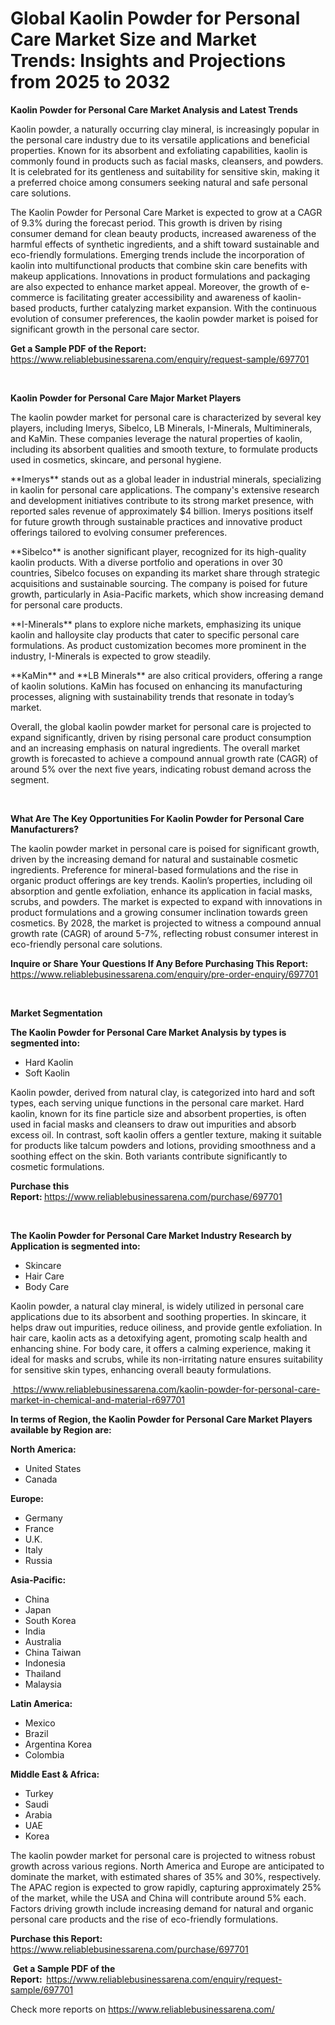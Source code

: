 <p><h1>Global Kaolin Powder for Personal Care Market Size and Market Trends: Insights and Projections from 2025 to 2032</h1></p><p><strong>Kaolin Powder for Personal Care Market Analysis and Latest Trends</strong></p>
<p><p>Kaolin powder, a naturally occurring clay mineral, is increasingly popular in the personal care industry due to its versatile applications and beneficial properties. Known for its absorbent and exfoliating capabilities, kaolin is commonly found in products such as facial masks, cleansers, and powders. It is celebrated for its gentleness and suitability for sensitive skin, making it a preferred choice among consumers seeking natural and safe personal care solutions.</p><p>The Kaolin Powder for Personal Care Market is expected to grow at a CAGR of 9.3% during the forecast period. This growth is driven by rising consumer demand for clean beauty products, increased awareness of the harmful effects of synthetic ingredients, and a shift toward sustainable and eco-friendly formulations. Emerging trends include the incorporation of kaolin into multifunctional products that combine skin care benefits with makeup applications. Innovations in product formulations and packaging are also expected to enhance market appeal. Moreover, the growth of e-commerce is facilitating greater accessibility and awareness of kaolin-based products, further catalyzing market expansion. With the continuous evolution of consumer preferences, the kaolin powder market is poised for significant growth in the personal care sector.</p></p>
<p><strong>Get a Sample PDF of the Report:&nbsp;</strong> <a href="https://www.reliablebusinessarena.com/enquiry/request-sample/697701?utm_campaign=3457&utm_medium=2&utm_source=Github&utm_content=ia&utm_term=23032025&utm_id=kaolin-powder-for-personal-care">https://www.reliablebusinessarena.com/enquiry/request-sample/697701</a></p>
<p>&nbsp;</p>
<p><strong>Kaolin Powder for Personal Care Major Market Players</strong></p>
<p><p>The kaolin powder market for personal care is characterized by several key players, including Imerys, Sibelco, LB Minerals, I-Minerals, Multiminerals, and KaMin. These companies leverage the natural properties of kaolin, including its absorbent qualities and smooth texture, to formulate products used in cosmetics, skincare, and personal hygiene.</p><p>**Imerys** stands out as a global leader in industrial minerals, specializing in kaolin for personal care applications. The company's extensive research and development initiatives contribute to its strong market presence, with reported sales revenue of approximately $4 billion. Imerys positions itself for future growth through sustainable practices and innovative product offerings tailored to evolving consumer preferences.</p><p>**Sibelco** is another significant player, recognized for its high-quality kaolin products. With a diverse portfolio and operations in over 30 countries, Sibelco focuses on expanding its market share through strategic acquisitions and sustainable sourcing. The company is poised for future growth, particularly in Asia-Pacific markets, which show increasing demand for personal care products.</p><p>**I-Minerals** plans to explore niche markets, emphasizing its unique kaolin and halloysite clay products that cater to specific personal care formulations. As product customization becomes more prominent in the industry, I-Minerals is expected to grow steadily.</p><p>**KaMin** and **LB Minerals** are also critical providers, offering a range of kaolin solutions. KaMin has focused on enhancing its manufacturing processes, aligning with sustainability trends that resonate in today’s market.</p><p>Overall, the global kaolin powder market for personal care is projected to expand significantly, driven by rising personal care product consumption and an increasing emphasis on natural ingredients. The overall market growth is forecasted to achieve a compound annual growth rate (CAGR) of around 5% over the next five years, indicating robust demand across the segment.</p></p>
<p>&nbsp;</p>
<p><strong>What Are The Key Opportunities For Kaolin Powder for Personal Care Manufacturers?</strong></p>
<p><p>The kaolin powder market in personal care is poised for significant growth, driven by the increasing demand for natural and sustainable cosmetic ingredients. Preference for mineral-based formulations and the rise in organic product offerings are key trends. Kaolin’s properties, including oil absorption and gentle exfoliation, enhance its application in facial masks, scrubs, and powders. The market is expected to expand with innovations in product formulations and a growing consumer inclination towards green cosmetics. By 2028, the market is projected to witness a compound annual growth rate (CAGR) of around 5-7%, reflecting robust consumer interest in eco-friendly personal care solutions.</p></p>
<p><strong>Inquire or Share Your Questions If Any Before Purchasing This Report:</strong> <a href="https://www.reliablebusinessarena.com/enquiry/pre-order-enquiry/697701?utm_campaign=3457&utm_medium=2&utm_source=Github&utm_content=ia&utm_term=23032025&utm_id=kaolin-powder-for-personal-care">https://www.reliablebusinessarena.com/enquiry/pre-order-enquiry/697701</a></p>
<p>&nbsp;</p>
<p><strong>Market Segmentation</strong></p>
<p><strong>The Kaolin Powder for Personal Care Market Analysis by types is segmented into:</strong></p>
<p><ul><li>Hard Kaolin</li><li>Soft Kaolin</li></ul></p>
<p><p>Kaolin powder, derived from natural clay, is categorized into hard and soft types, each serving unique functions in the personal care market. Hard kaolin, known for its fine particle size and absorbent properties, is often used in facial masks and cleansers to draw out impurities and absorb excess oil. In contrast, soft kaolin offers a gentler texture, making it suitable for products like talcum powders and lotions, providing smoothness and a soothing effect on the skin. Both variants contribute significantly to cosmetic formulations.</p></p>
<p><strong>Purchase this Report:&nbsp;</strong><a href="https://www.reliablebusinessarena.com/purchase/697701?utm_campaign=3457&utm_medium=2&utm_source=Github&utm_content=ia&utm_term=23032025&utm_id=kaolin-powder-for-personal-care">https://www.reliablebusinessarena.com/purchase/697701</a></p>
<p>&nbsp;</p>
<p><strong>The Kaolin Powder for Personal Care Market Industry Research by Application is segmented into:</strong></p>
<p><ul><li>Skincare</li><li>Hair Care</li><li>Body Care</li></ul></p>
<p><p>Kaolin powder, a natural clay mineral, is widely utilized in personal care applications due to its absorbent and soothing properties. In skincare, it helps draw out impurities, reduce oiliness, and provide gentle exfoliation. In hair care, kaolin acts as a detoxifying agent, promoting scalp health and enhancing shine. For body care, it offers a calming experience, making it ideal for masks and scrubs, while its non-irritating nature ensures suitability for sensitive skin types, enhancing overall beauty formulations.</p></p>
<p><a href="https://www.reliablebusinessarena.com/kaolin-powder-for-personal-care-market-in-chemical-and-material-r697701?utm_campaign=3457&utm_medium=2&utm_source=Github&utm_content=ia&utm_term=23032025&utm_id=kaolin-powder-for-personal-care">&nbsp;https://www.reliablebusinessarena.com/kaolin-powder-for-personal-care-market-in-chemical-and-material-r697701</a></p>
<p><strong>In terms of Region, the Kaolin Powder for Personal Care Market Players available by Region are:</strong></p>
<p>
    <p> <strong> North America: </strong>
        <ul>
            <li>United States</li>
            <li>Canada</li>
        </ul>
        </p> 
    <p> <strong> Europe: </strong>
        <ul>
            <li>Germany</li>
            <li>France</li>
            <li>U.K.</li>
            <li>Italy</li>
            <li>Russia</li>
        </ul>
        </p> 
    <p> <strong> Asia-Pacific: </strong>
        <ul>
            <li>China</li>
            <li>Japan</li>
            <li>South Korea</li>
            <li>India</li>
            <li>Australia</li>
            <li>China Taiwan</li>
            <li>Indonesia</li>
            <li>Thailand</li>
            <li>Malaysia</li>
        </ul>
        </p> 
    <p> <strong> Latin America: </strong>
        <ul>
            <li>Mexico</li>
            <li>Brazil</li>
            <li>Argentina Korea</li>
            <li>Colombia</li>
        </ul>
        </p> 
    <p> <strong> Middle East & Africa: </strong>
        <ul>
            <li>Turkey</li>
            <li>Saudi</li>
            <li>Arabia</li>
            <li>UAE</li>
            <li>Korea</li>
        </ul>
    </p>
    </p>
<p><p>The kaolin powder market for personal care is projected to witness robust growth across various regions. North America and Europe are anticipated to dominate the market, with estimated shares of 35% and 30%, respectively. The APAC region is expected to grow rapidly, capturing approximately 25% of the market, while the USA and China will contribute around 5% each. Factors driving growth include increasing demand for natural and organic personal care products and the rise of eco-friendly formulations.</p></p>
<p><strong>Purchase this Report: </strong><a href="https://www.reliablebusinessarena.com/purchase/697701?utm_campaign=3457&utm_medium=2&utm_source=Github&utm_content=ia&utm_term=23032025&utm_id=kaolin-powder-for-personal-care">https://www.reliablebusinessarena.com/purchase/697701</a></p>
<p>&nbsp;<strong>Get a Sample PDF of the Report:&nbsp;&nbsp;</strong><a href="https://www.reliablebusinessarena.com/enquiry/request-sample/697701?utm_campaign=3457&utm_medium=2&utm_source=Github&utm_content=ia&utm_term=23032025&utm_id=kaolin-powder-for-personal-care">https://www.reliablebusinessarena.com/enquiry/request-sample/697701</a></p>
<p><strong></strong></p>
<p>Check more reports on <a href="https://www.reliablebusinessarena.com/?utm_campaign=3457&utm_medium=2&utm_source=Github&utm_content=ia&utm_term=23032025&utm_id=kaolin-powder-for-personal-care">https://www.reliablebusinessarena.com/</a></p>